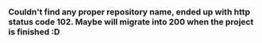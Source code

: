 ### Couldn't find any proper repository name, ended up with http status code 102. Maybe will migrate into 200 when the project is finished :D
